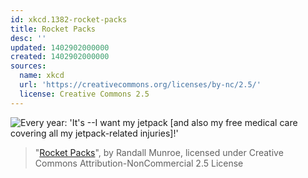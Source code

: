 ```yaml
---
id: xkcd.1382-rocket-packs
title: Rocket Packs
desc: ''
updated: 1402902000000
created: 1402902000000
sources:
  name: xkcd
  url: 'https://creativecommons.org/licenses/by-nc/2.5/'
  license: Creative Commons 2.5
---
```

![Every year: 'It's <year>--I want my jetpack \[and also my free medical care covering all my jetpack-related injuries\]!'](https://imgs.xkcd.com/comics/rocket_packs.png)
> "[Rocket Packs](https://xkcd.com/1382/)", by Randall Munroe, licensed under Creative Commons Attribution-NonCommercial 2.5 License
